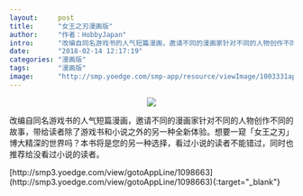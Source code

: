 ```yaml
---
layout:     post
title:      "女王之刃漫画版"
author:     "作者：HobbyJapan"
intro:      "改编自同名游戏书的人气短篇漫画，邀请不同的漫画家针对不同的人物创作不同的故事，带给读者除了游戏书和小说之外的另一种全新体验。想要一窥「女王之刃」博大精深的世界吗？本书将是您的另一种选择，看过小说的读者不能错过，同时也推荐给没看过小说的读者。"
date:       "2018-02-14 12:17:19"
categories: "漫画版"
tags:       "漫画版"
image:      "http://smp.yoedge.com/smp-app/resource/viewImage/1003331appline.png"
---
```

<div style="text-align: center">
<p><img src="http://smp.yoedge.com/smp-app/resource/viewImage/1003331appline.png"/></p>
</div>
<p class="post-meta">
<span>改编自同名游戏书的人气短篇漫画，邀请不同的漫画家针对不同的人物创作不同的故事，带给读者除了游戏书和小说之外的另一种全新体验。想要一窥「女王之刃」博大精深的世界吗？本书将是您的另一种选择，看过小说的读者不能错过，同时也推荐给没看过小说的读者。</span>
</p>
[http://smp3.yoedge.com/view/gotoAppLine/1098663](http://smp3.yoedge.com/view/gotoAppLine/1098663){:target="_blank"}


